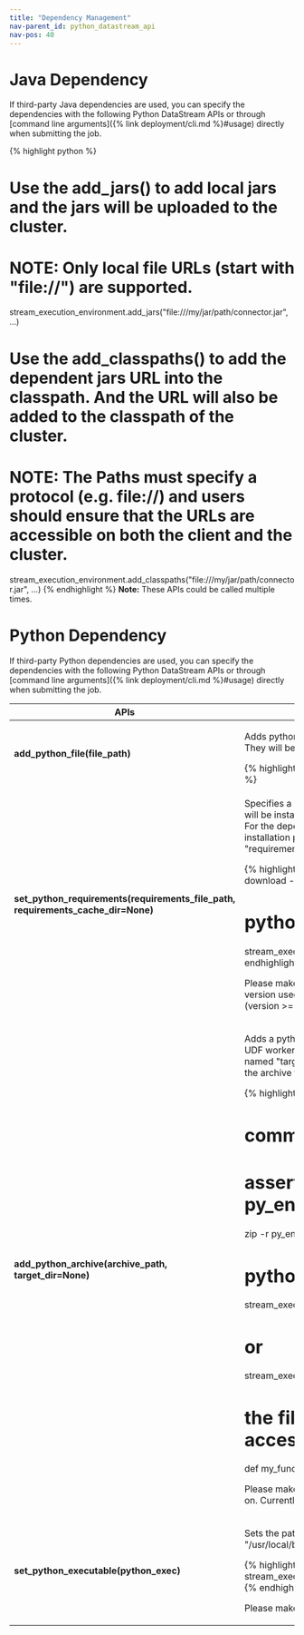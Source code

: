 ```yaml
---
title: "Dependency Management"
nav-parent_id: python_datastream_api
nav-pos: 40
---
```

<!--
Licensed to the Apache Software Foundation (ASF) under one
or more contributor license agreements.  See the NOTICE file
distributed with this work for additional information
regarding copyright ownership.  The ASF licenses this file
to you under the Apache License, Version 2.0 (the
"License"); you may not use this file except in compliance
with the License.  You may obtain a copy of the License at

  http://www.apache.org/licenses/LICENSE-2.0

Unless required by applicable law or agreed to in writing,
software distributed under the License is distributed on an
"AS IS" BASIS, WITHOUT WARRANTIES OR CONDITIONS OF ANY
KIND, either express or implied.  See the License for the
specific language governing permissions and limitations
under the License.
-->

# Java Dependency

If third-party Java dependencies are used, you can specify the dependencies with the following Python DataStream APIs or 
through [command line arguments]({% link deployment/cli.md %}#usage) directly when submitting the job.

{% highlight python %}
# Use the add_jars() to add local jars and the jars will be uploaded to the cluster.
# NOTE: Only local file URLs (start with "file://") are supported.
stream_execution_environment.add_jars("file:///my/jar/path/connector.jar", ...)

# Use the add_classpaths() to add the dependent jars URL into the classpath. And the URL will also be added to the classpath of the cluster.
# NOTE: The Paths must specify a protocol (e.g. file://) and users should ensure that the URLs are accessible on both the client and the cluster.
stream_execution_environment.add_classpaths("file:///my/jar/path/connector.jar", ...)
{% endhighlight %}
**Note:** These APIs could be called multiple times.

# Python Dependency

If third-party Python dependencies are used, you can specify the dependencies with the following Python DataStream 
APIs or through [command line arguments]({% link deployment/cli.md %}#usage) directly when submitting the job.

<table class="table table-bordered">
  <thead>
    <tr>
      <th class="text-left" style="width: 20%">APIs</th>
      <th class="text-left">Description</th>
    </tr>
  </thead>

  <tbody>
    <tr>
      <td><strong>add_python_file(file_path)</strong></td>
      <td>
        <p>Adds python file dependencies which could be python files, python packages or local directories. They will be added to the PYTHONPATH of the python UDF worker.</p>
{% highlight python %}
stream_execution_environment.add_python_file(file_path)
{% endhighlight %}
      </td>
    </tr>
    <tr>
      <td><strong>set_python_requirements(requirements_file_path, requirements_cache_dir=None)</strong></td>
      <td>
        <p>Specifies a requirements.txt file which defines the third-party dependencies. These dependencies will be installed to a temporary directory and added to the PYTHONPATH of the python UDF worker. For the dependencies which could not be accessed in the cluster, a directory which contains the installation packages of these dependencies could be specified using the parameter "requirements_cached_dir". It will be uploaded to the cluster to support offline installation.</p>
{% highlight python %}
# commands executed in shell
echo numpy==1.16.5 > requirements.txt
pip download -d cached_dir -r requirements.txt --no-binary :all:

# python code
stream_execution_environment.set_python_requirements("requirements.txt", "cached_dir")
{% endhighlight %}
        <p>Please make sure the installation packages matches the platform of the cluster and the python version used. These packages will be installed using pip, so also make sure the version of Pip (version >= 7.1.0) and the version of Setuptools (version >= 37.0.0).</p>
      </td>
    </tr>
    <tr>
      <td><strong>add_python_archive(archive_path, target_dir=None)</strong></td>
      <td>
        <p>Adds a python archive file dependency. The file will be extracted to the working directory of python UDF worker. If the parameter "target_dir" is specified, the archive file will be extracted to a directory named "target_dir". Otherwise, the archive file will be extracted to a directory with the same name of the archive file.</p>
{% highlight python %}
# command executed in shell
# assert the relative path of python interpreter is py_env/bin/python
zip -r py_env.zip py_env

# python code
stream_execution_environment.add_python_archive("py_env.zip")
# or
stream_execution_environment.add_python_archive("py_env.zip", "myenv")

# the files contained in the archive file can be accessed in UDF
def my_func():
    with open("myenv/py_env/data/data.txt") as f:
        ...
{% endhighlight %}
        <p>Please make sure the uploaded python environment matches the platform that the cluster is running on. Currently only zip-format is supported. i.e. zip, jar, whl, egg, etc.</p>
      </td>
    </tr>
    <tr>
      <td><strong>set_python_executable(python_exec)</strong></td>
      <td>
        <p>Sets the path of the python interpreter which is used to execute the python udf workers, e.g., "/usr/local/bin/python3".</p>
{% highlight python %}
stream_execution_environment.add_python_archive("py_env.zip")
stream_execution_environment.get_config().set_python_executable("py_env.zip/py_env/bin/python")
{% endhighlight %}
        <p>Please make sure that the specified environment matches the platform that the cluster is running on.</p>
      </td>
    </tr>
  </tbody>
</table>
